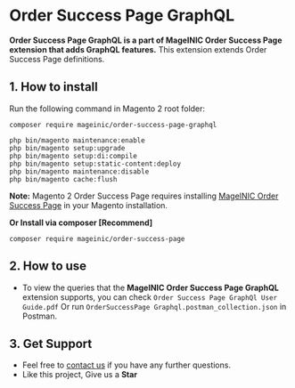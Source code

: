 # Order Success Page GraphQL

**Order Success Page GraphQL is a part of MageINIC Order Success Page extension that adds GraphQL features.** This extension extends Order Success Page definitions.

## 1. How to install

Run the following command in Magento 2 root folder:

```
composer require mageinic/order-success-page-graphql

php bin/magento maintenance:enable
php bin/magento setup:upgrade
php bin/magento setup:di:compile
php bin/magento setup:static-content:deploy
php bin/magento maintenance:disable
php bin/magento cache:flush
```

**Note:**
Magento 2 Order Success Page requires installing [MageINIC Order Success Page](https://github.com/mageinic/Order-Success-Page) in your Magento installation.

**Or Install via composer [Recommend]**
```
composer require mageinic/order-success-page
```

## 2. How to use

- To view the queries that the **MageINIC Order Success Page GraphQL** extension supports, you can check `Order Success Page GraphQl User Guide.pdf` Or run `OrderSuccessPage Graphql.postman_collection.json` in Postman.

## 3. Get Support

- Feel free to [contact us](https://www.mageinic.com/contact.html) if you have any further questions.
- Like this project, Give us a **Star**
